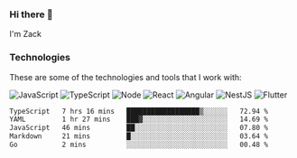 ### Hi there 👋
I'm Zack

### Technologies
These are some of the technologies and tools that I work with:

![JavaScript](https://img.shields.io/badge/JavaScript-323330.svg?logo=javascript&logoColor=F7DF1E) 
![TypeScript](https://img.shields.io/badge/TypeScript-007ACC.svg?logo=typescript&logoColor=white) 
![Node](https://img.shields.io/badge/Node.js-43853D.svg?logo=node.js&logoColor=white)
![React](https://img.shields.io/badge/React-20232a.svg?logo=react&logoColor=61DAFB) 
![Angular](https://img.shields.io/badge/Angular-E23237.svg?logo=angularjs&logoColor=white)
![NestJS](https://img.shields.io/badge/NestJS-E0234E?logo=nestjs&logoColor=white)
![Flutter](https://img.shields.io/badge/Flutter-02569B.svg?logo=flutter&logoColor=white)

<!--START_SECTION:waka-->

```txt
TypeScript   7 hrs 16 mins   ██████████████████▒░░░░░░   72.94 %
YAML         1 hr 27 mins    ███▓░░░░░░░░░░░░░░░░░░░░░   14.69 %
JavaScript   46 mins         ██░░░░░░░░░░░░░░░░░░░░░░░   07.80 %
Markdown     21 mins         █░░░░░░░░░░░░░░░░░░░░░░░░   03.64 %
Go           2 mins          ░░░░░░░░░░░░░░░░░░░░░░░░░   00.48 %
```

<!--END_SECTION:waka-->
